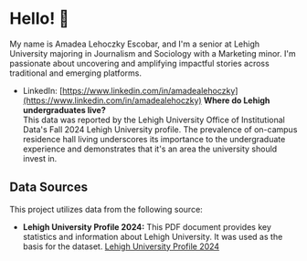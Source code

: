 # Hello! 👋

My name is Amadea Lehoczky Escobar, and I'm a senior at Lehigh University majoring in Journalism and Sociology with a Marketing minor. I'm passionate about uncovering and amplifying impactful stories across traditional and emerging platforms.

* LinkedIn: [https://www.linkedin.com/in/amadealehoczky](https://www.linkedin.com/in/amadealehoczky)
**Where do Lehigh undergraduates live?** 
&nbsp;  
This data was reported by the Lehigh University Office of Institutional Data's Fall 2024 Lehigh University profile. The prevalence of on-campus residence hall living underscores its importance to the undergraduate experience and demonstrates that it's an area the university should invest in. 
## Data Sources

This project utilizes data from the following source:

* **Lehigh University Profile 2024:** This PDF document provides key statistics and information about Lehigh University. It was used as the basis for the dataset. [Lehigh University Profile 2024](https://data.lehigh.edu/sites/data.lehigh.edu/files/LUprofile_2024.pdf)
